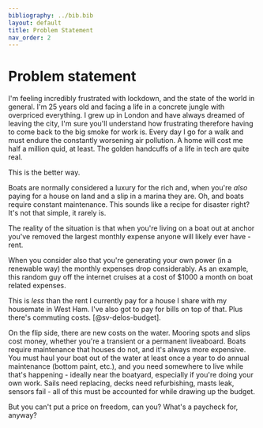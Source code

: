 ```yaml
---
bibliography: ../bib.bib
layout: default
title: Problem Statement
nav_order: 2
---
```


# Problem statement

I'm feeling incredibly frustrated with lockdown, and the state of the
world in general. I'm 25 years old and facing a life in a concrete
jungle with overpriced everything. I grew up in London and have always
dreamed of leaving the city, I'm sure you'll understand how frustrating
therefore having to come back to the big smoke for work is. Every day I
go for a walk and must endure the constantly worsening air pollution. A
home will cost me half a million quid, at least. The golden handcuffs of
a life in tech are quite real.

This is the better way.

Boats are normally considered a luxury for the rich and, when you're
*also* paying for a house on land and a slip in a marina they are. Oh,
and boats require constant maintenance. This sounds like a recipe for
disaster right? It's not that simple, it rarely is.

The reality of the situation is that when you're living on a boat out at anchor you've
removed the largest monthly expense anyone will likely ever have - rent.

When you consider also that you're generating your own power (in a
renewable way) the monthly expenses drop considerably. As an example,
this random guy off the internet cruises at a cost of \$1000 a month on
boat related expenses. 

This is *less* than the rent I currently pay for
a house I share with my housemate in West Ham. I've also got to pay for
bills on top of that. Plus there's commuting costs. [@sv-delos-budget].

On the flip side, there are new costs on the water. Mooring spots and slips cost money,
whether you're a transient or a permanent liveaboard. Boats require maintenance that
houses do not, and it's always more expensive. You must haul your boat out of the water
at least once a year to do annual maintenance (bottom paint, etc.), and you need somewhere
to live while that's happening - ideally near the boatyard, especially if you're doing your
own work. Sails need replacing, decks need refurbishing, masts leak, sensors fail - all of this 
must be accounted for while drawing up the budget.

But you can't put a price on freedom, can you? What's a paycheck for, anyway?